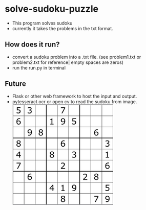 # solve-sudoku-puzzle
- This program solves sudoku
- currently it takes the problems in the txt format.

## How does it run?
- convert a sudoku problem into a .txt file.  (see problem1.txt or problem2.txt for reference| empty spaces are zeros)
- run the run.py in terminal

## Future
- Flask or other web framework to host the input and output.
- pytesseract ocr or open cv to read the sudoku from image. 
![SAMPLE SUDOKU](https://github.com/shibampokerail/solve-sudoku/blob/main/Sudoku.jpg?raw=true)
